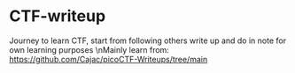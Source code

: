 # CTF-writeup
Journey to learn CTF, start from following others write up and do in note for own learning purposes 
\nMainly learn from: https://github.com/Cajac/picoCTF-Writeups/tree/main

